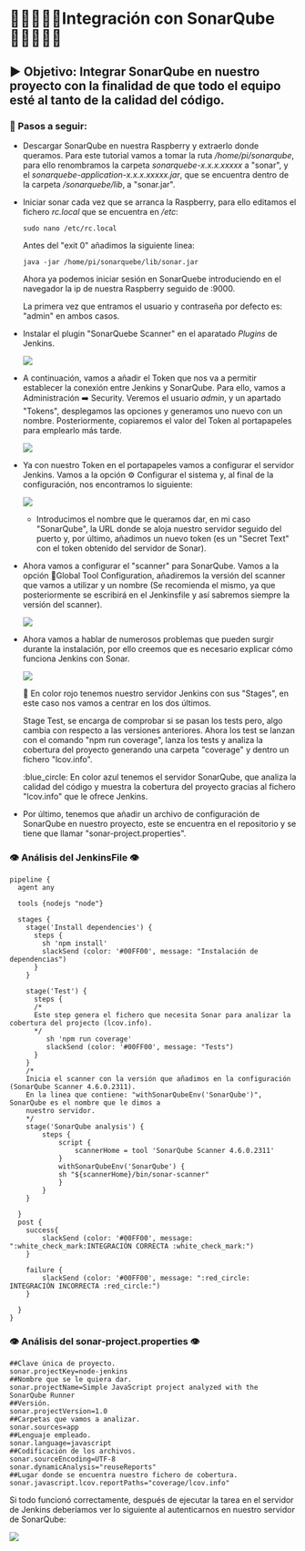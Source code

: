# :family_man_boy_boy::family_man_girl:Integración con SonarQube :family_man_girl::family_man_boy_boy:

## :arrow_forward: Objetivo: Integrar SonarQube en nuestro proyecto con la finalidad de que todo el equipo esté al tanto de la calidad del código.

### :book: Pasos a seguir:

- Descargar SonarQube en nuestra Raspberry y extraerlo donde queramos. Para este tutorial vamos a tomar la ruta */home/pi/sonarqube*, para ello renombramos la carpeta *sonarquebe-x.x.x.xxxxx* a "sonar", y el *sonarquebe-application-x.x.x.xxxxx.jar*, que se encuentra dentro de la carpeta */sonarquebe/lib*, a "sonar.jar". 

- Iniciar sonar cada vez que se arranca la Raspberry, para ello editamos el fichero *rc.local* que se encuentra en */etc*:

  `sudo nano /etc/rc.local`

  Antes del "exit 0" añadimos la siguiente linea:

  `java -jar /home/pi/sonarquebe/lib/sonar.jar`

  

  Ahora ya podemos iniciar sesión en SonarQuebe introduciendo en el navegador la ip de nuestra Raspberry seguido de :9000.

  La primera vez que entramos el usuario y contraseña por defecto es: "admin" en ambos casos. 

  

- Instalar el plugin "SonarQuebe Scanner" en el aparatado *Plugins* de Jenkins.

  ![](img/plugin.JPG)
  
- A continuación, vamos a añadir el Token que nos va a permitir establecer la conexión entre Jenkins y SonarQube. Para ello, vamos a Administración :arrow_right: Security. Veremos el usuario *admin*, y un apartado "Tokens", desplegamos las opciones y generamos uno nuevo con un nombre. Posteriormente, copiaremos el valor del Token al portapapeles para emplearlo más tarde.

   ![](img/TokenSonar.JPG)

  

- Ya con nuestro Token en el portapapeles vamos a configurar el servidor Jenkins. Vamos a la opción :gear: Configurar el sistema y, al final de la configuración, nos encontramos lo siguiente:

  ![](img/SonarServer.JPG)

  - Introducimos el nombre que le queramos dar, en mi caso "SonarQube", la URL donde se aloja nuestro servidor seguido del puerto y, por último, añadimos un nuevo token (es un "Secret Text" con el token obtenido del servidor de Sonar).

    

- Ahora vamos a configurar el "scanner" para SonarQube. Vamos a la opción :hammer:Global Tool Configuration, añadiremos la versión del scanner que vamos a utilizar y un nombre (Se recomienda el mismo, ya que posteriormente se escribirá en el Jenkinsfile y así sabremos siempre la versión del scanner).

   ![](img/Scanner.JPG)

- Ahora vamos a hablar de numerosos problemas que pueden surgir durante la instalación, por ello creemos que es necesario explicar cómo funciona Jenkins con Sonar.

  ![](img/Esquema.JPG)

  

  :red_circle: En color rojo tenemos nuestro servidor Jenkins con sus "Stages", en este caso nos vamos a centrar en los dos últimos.

  Stage Test, se encarga de comprobar si se pasan los tests pero, algo cambia con respecto a las versiones anteriores. Ahora los test se lanzan con el comando "npm run coverage", lanza los tests y analiza la cobertura del proyecto generando una carpeta "coverage" y dentro un fichero "lcov.info".

  

  :blue_circle: En color azul tenemos el servidor SonarQube, que analiza la calidad del código y muestra la cobertura del proyecto gracias al fichero "lcov.info" que le ofrece Jenkins.

  

- Por último, tenemos que añadir un archivo de configuración de SonarQube en nuestro proyecto, este se encuentra en el repositorio y se tiene que llamar "sonar-project.properties".


  

### 	:eye: Análisis del JenkinsFile :eye:

```
pipeline {
  agent any

  tools {nodejs "node"}

  stages {
    stage('Install dependencies') {
      steps {
        sh 'npm install'
        slackSend (color: '#00FF00', message: "Instalación de dependencias")
      }
    }
     
    stage('Test') {
      steps {
      /*
      Este step genera el fichero que necesita Sonar para analizar la cobertura del projecto (lcov.info).
      */
         sh 'npm run coverage'
         slackSend (color: '#00FF00', message: "Tests")
      }
    }
	/*
	Inicia el scanner con la versión que añadimos en la configuración (SonarQube Scanner 4.6.0.2311).
	En la linea que contiene: "withSonarQubeEnv('SonarQube')", SonarQube es el nombre que le dimos a 
	nuestro servidor.
	*/
    stage('SonarQube analysis') {
        steps {
            script {
                scannerHome = tool 'SonarQube Scanner 4.6.0.2311'
            }
            withSonarQubeEnv('SonarQube') {
            sh "${scannerHome}/bin/sonar-scanner"
            }
        }
    }
    
  }
  post {
    success{
        slackSend (color: '#00FF00', message: ":white_check_mark:INTEGRACIÓN CORRECTA :white_check_mark:")
    }

    failure {
        slackSend (color: '#00FF00', message: ":red_circle: INTEGRACIÓN INCORRECTA :red_circle:")
    }

  }
}

```

### 	:eye: Análisis del sonar-project.properties :eye:

```properties
##Clave única de proyecto.
sonar.projectKey=node-jenkins
##Nombre que se le quiera dar.
sonar.projectName=Simple JavaScript project analyzed with the SonarQube Runner
##Versión.
sonar.projectVersion=1.0
##Carpetas que vamos a analizar.
sonar.sources=app
##Lenguaje empleado.
sonar.language=javascript
##Codificación de los archivos.
sonar.sourceEncoding=UTF-8
sonar.dynamicAnalysis="reuseReports"
##Lugar donde se encuentra nuestro fichero de cobertura.
sonar.javascript.lcov.reportPaths="coverage/lcov.info"

```



Si todo funcionó correctamente, después de ejecutar la tarea en el servidor de Jenkins deberíamos ver lo siguiente al autenticarnos en nuestro servidor de SonarQube:

![](img/SonarPassed.JPG)
